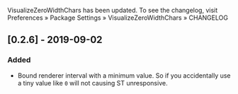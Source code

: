 VisualizeZeroWidthChars has been updated. To see the changelog, visit
Preferences » Package Settings » VisualizeZeroWidthChars » CHANGELOG


## [0.2.6] - 2019-09-02

### Added
- Bound renderer interval with a minimum value.
  So if you accidentally use a tiny value like `0` will not causing ST unresponsive.
